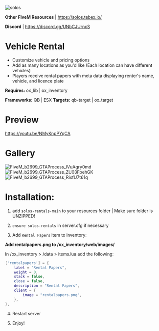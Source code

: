 ![solos](https://github.com/SolosV1/solos-rentals/assets/108097907/8e56354b-9ee1-4566-83b1-04619b71fe43)

**Other FiveM Resources** | https://solos.tebex.io/ 

**Discord**               | https://discord.gg/UNbCJUrncS

# Vehicle Rental 
- Customize vehicle and pricing options
- Add as many locations as you'd like (Each location can have different vehicles)
- Players receive rental papers with meta data displaying renter's name, vehicle, and licence plate

**Requires:** ox_lib | ox_inventory 

**Frameworks:** QB | ESX
**Targets:** qb-target | ox_target

# Preview

https://youtu.be/NMyKnpPYqCA 

# Gallery

![FiveM_b2699_GTAProcess_lVuAgry0md](https://github.com/SolosV1/solos-rentals/assets/108097907/497e9bf7-0522-4d5e-93a9-92ff466c6747)
![FiveM_b2699_GTAProcess_ZU03FpehGK](https://github.com/SolosV1/solos-rentals/assets/108097907/cbfbdc3a-7783-4b51-b9fa-3bf3058b6d61)
![FiveM_b2699_GTAProcess_RixfU7t61q](https://github.com/SolosV1/solos-rentals/assets/108097907/579328cf-332a-492d-a111-81c7497b0372)

# Installation:

1. add `solos-rentals-main` to your resources folder | Make sure folder is UNZIPPED!

2. `ensure solos-rentals` in server.cfg if necessary

3. Add `Rental Papers` item to inventory:

**Add rentalpapers.png to /ox_inventory/web/images/**

In /ox_inventory > /data > items.lua add the following:

```lua
['rentalpapers'] = {
    label = "Rental Papers",
    weight = 0,
    stack = false,
    close = false,
    description = "Rental Papers",
    client = {
        image = "rentalpapers.png",
    },
},
```
4. Restart server

5. Enjoy!